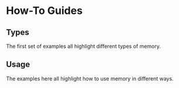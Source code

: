 # How-To Guides

## Types

The first set of examples all highlight different types of memory.

## Usage

The examples here all highlight how to use memory in different ways.
